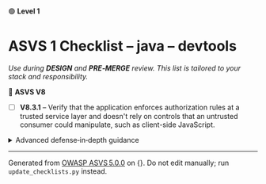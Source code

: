 🟢 **Level 1**

# ASVS 1 Checklist – java – devtools

*Use during **DESIGN** and **PRE‑MERGE** review. This list is tailored to your stack and responsibility.*



🎯 **ASVS V8**

- [ ] **V8.3.1** – Verify that the application enforces authorization rules at a trusted service layer and doesn't rely on controls that an untrusted consumer could manipulate, such as client-side JavaScript.

<details><summary>Advanced defense‑in‑depth guidance</summary>


_Add organisation‑specific recommendations, links to tooling, threat models, etc._

</details>


---

Generated from [OWASP ASVS 5.0.0](https://owasp.org/www-project-application-security-verification-standard/) on {}. Do not edit manually; run `update_checklists.py` instead.

